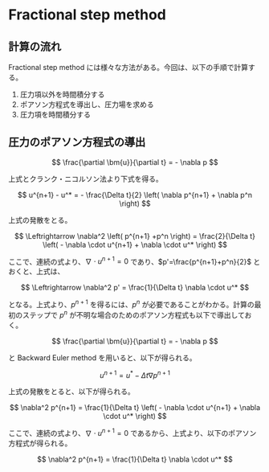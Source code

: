 # Fractional step method

## 計算の流れ

Fractional step method には様々な方法がある。今回は、以下の手順で計算する。

1. 圧力項以外を時間積分する
1. ポアソン方程式を導出し、圧力場を求める
1. 圧力項を時間積分する

## 圧力のポアソン方程式の導出

$$
\frac{\partial \bm{u}}{\partial t} = - \nabla p
$$

上式とクランク・ニコルソン法より下式を得る。

$$
u^{n+1} - u^* = - \frac{\Delta t}{2} \left( \nabla p^{n+1} + \nabla p^n \right)
$$

上式の発散をとる。

$$
\Leftrightarrow \nabla^2 \left( p^{n+1} +p^n \right) = \frac{2}{\Delta t} \left( - \nabla \cdot u^{n+1} + \nabla \cdot u^* \right)
$$

ここで、連続の式より、$\nabla \cdot u^{n+1} = 0$ であり、$p'=\frac{p^{n+1}+p^n}{2}$ とおくと、上式は、

$$
\Leftrightarrow \nabla^2 p' = \frac{1}{\Delta t} \nabla \cdot u^*
$$

となる。上式より、$p^{n+1}$ を得るには、$p^n$ が必要であることがわかる。計算の最初のステップで $p^n$ が不明な場合のためのポアソン方程式も以下で導出しておく。

$$
\frac{\partial \bm{u}}{\partial t} = - \nabla p
$$

と Backward Euler method を用いると、以下が得られる。

$$
u^{n+1} = u^* - \Delta t \nabla p^{n+1}
$$

上式の発散をとると、以下が得られる。

$$
\nabla^2 p^{n+1} = \frac{1}{\Delta t} \left( - \nabla \cdot u^{n+1} + \nabla \cdot u^* \right)
$$

ここで、連続の式より、$\nabla \cdot u^{n+1} = 0$ であるから、上式より、以下のポアソン方程式が得られる。

$$
\nabla^2 p^{n+1} = \frac{1}{\Delta t} \nabla \cdot u^*
$$